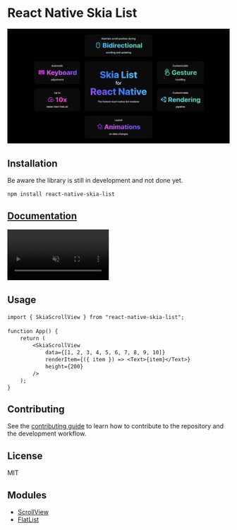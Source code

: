 <!-- ![](./docs/static/img/banner-dark.png#gh-dark-mode-only)
![](./docs/static/img/banner-light.png#gh-light-mode-only) -->

# React Native Skia List

![](_media/banner.png)

## Installation

Be aware the library is still in development and not done yet.

```sh
npm install react-native-skia-list
```

## [Documentation](https://samuelscheit.github.io/react-native-skia-list/)

<video width="230" controls loop muted autoPlay playsinline >
  <source src="./docs/static/demo.mov" type="video/mp4" />
  <source src="/demo.mov" type="video/mp4" />
</video>

## Usage

```tsx
import { SkiaScrollView } from "react-native-skia-list";

function App() {
	return (
		<SkiaScrollView
			data={[1, 2, 3, 4, 5, 6, 7, 8, 9, 10]}
			renderItem={({ item }) => <Text>{item}</Text>}
			height={200}
		/>
	);
}
```

## Contributing

See the [contributing guide](https://github.com/SamuelScheit/react-native-skia-list/blob/main/CONTRIBUTING.md) to learn how to contribute to the repository and the development workflow.

## License

MIT

## Modules

- [ScrollView](ScrollView/index.md)
- [FlatList](FlatList/index.md)
